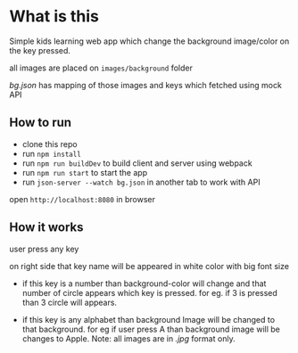 # What is this

Simple kids learning web app which change the background image/color on the key pressed.

all images are placed on `images/background` folder

_bg.json_ has mapping of those images and keys which fetched using mock API

## How to run

- clone this repo
- run `npm install`
- run `npm run buildDev` to build client and server using webpack
- run `npm run start` to start the app
- run `json-server --watch bg.json` in another tab to work with API

open `http://localhost:8080` in browser

## How it works

user press any key

on right side that key name will be appeared in white color with big font size

- if this key is a number than background-color will change and that number of circle appears which key is pressed.
  for eg. if 3 is pressed than 3 circle will appears.

- if this key is any alphabet than background Image will be changed to that background.
  for eg if user press A than background image will be changes to Apple.
  Note: all images are in _.jpg_ format only.
